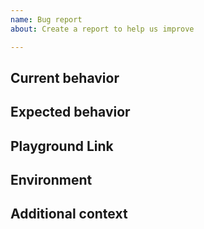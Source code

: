 ```yaml
---
name: Bug report
about: Create a report to help us improve

---
```


<!-- 
This issue tracker is ONLY used for reporting bugs. NO NEW FEATURE ACCEPTED!

Please fill in the *entire* template below. 
-->

## Current behavior

<!-- Describe the current behavior. -->

## Expected behavior

<!-- Describe what the desired behavior would be. -->

## Playground Link

<!-- A link to a Playground "Share" link which demonstrates this behavior -->

## Environment

<!-- - OS: -->
<!-- -  @dagonmetric/ng-log version: -->

## Additional context

<!-- Anything else relevant? -->
